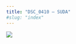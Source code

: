 ```yaml
---
title: "DSC_0410 – SUDA"
#slug: "index"
---
```


[![](/wp-content/2015/05/DSC_0410-300x201.jpg)](/wp-content/2015/05/DSC_0410.jpg)